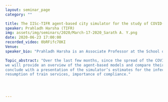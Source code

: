 ```yaml
---
layout: seminar_page
category: ""

title: The IISc-TIFR agent-based city simulator for the study of COVID-19 spread
speaker: Prahladh Harsha (TIFR)
img: assets/img/seminars/2020/March-17-2020_Sarath A. Y.png
date: 2020-06-23 17:00:00 
recorded_video: 0bRFifc78KI
Venue: 
speaker_bio: "Prahladh Harsha is an Associate Professor at the School of Technology and Computer Science (STCS) at the Tata Institute of Fundamental Research (TIFR), Mumbai. He obtained his Bachelors degree from IIT Madras in 1998 and his Ph.D. from MIT in 2004. After MIT, he was a post-doctoral researcher at Microsoft Research, Silicon Valley, a research assistant professor at the Toyota Technological Institute at Chicago, (2005), a visiting scientist at the University of Texas at Austin and at the Technion, Israel Institute of Technology and has been at the faculty at TIFR since Dec 2009."

Topic_abstract: "Over the last few months, since the spread of the COVID-19 pandemic, several epidemiological models have been proposed to understand the spread of the infection in the population. In this talk,
we will provide an overview of the agent-based models and compare their pros-and-cons against other models. We will argue that agent-based models let one capture detailed interactions at a granular level and can thus be useful in comparing the impact of various non-pharmaceutical interventions against each other. We will then present the IISc-TIFR agent-based city simulator developed for studying the spread of the COVID-19 infection in the cities of Mumbai and Bengaluru under various “unlocking” strategies. We will
conclude with a presentation of the simulator’s estimates for the infection-spread in Mumbai under different lockdown-relaxation scenarios; containment strategies, phased opening of workplaces, gradual
resumption of train services, importance of compliance."




---
```


